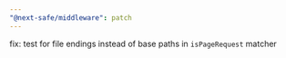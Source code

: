 ```yaml
---
"@next-safe/middleware": patch
---
```


fix: test for file endings instead of base paths in `isPageRequest` matcher

